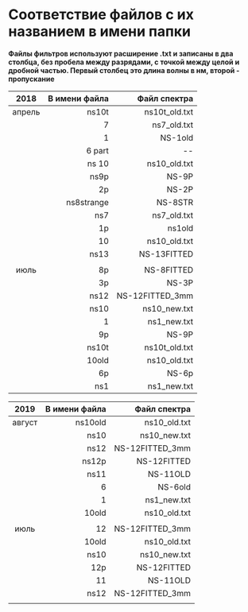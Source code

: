 # Соответствие файлов с их названием в имени папки
__Файлы фильтров используют расширение .txt и записаны в два столбца, без пробела между разрядами, с точкой между целой и дробной частью. Первый столбец это длина волны в нм, второй - пропускание__

|   2018  | В имени файла |  Файл спектра |
|:-------:|--------------:|--------------:|
| апрель  |         ns10t | ns10t_old.txt |
|         |             7 |   ns7_old.txt |
|         |             1 |       NS-1old |
|         |        6 part |       --        |
|         |         ns 10 |  ns10_old.txt |
|         |          ns9p |         NS-9P |
|         |            2p |       NS-2P   |
|         |    ns8strange |       NS-8STR |
|         |           ns7 |   ns7_old.txt |
|         |            1p |        ns1old |
|         |            10 |  ns10_old.txt |
|         |          ns13 |    NS-13FITTED      |
|         |               |               |
|  июль   |            8p |       NS-8FITTED        |
|         |            3p |        NS-3P  |
|         |          ns12 |    NS-12FITTED_3mm         |
|         |          ns10 |  ns10_new.txt |
|         |             1 |   ns1_new.txt |
|         |            9p |        NS-9P  |
|         |         ns10t | ns10t_old.txt |
|         |         10old |  ns10_old.txt |
|         |            6p |         NS-6p |
|         |          ns1  |   ns1_new.txt |

|  2019  | В имени файла |  Файл спектра |
|:------:|--------------:|--------------:|
| август |       ns10old |  ns10_old.txt |
|        |         ns10  |  ns10_new.txt |
|        |          ns12 |     NS-12FITTED_3mm      |
|        |         ns12p |       NS-12FITTED      |
|        |          ns11 |        NS-11OLD       |
|        |             6 |       NS-6old |
|        |             1 |   ns1_new.txt |
|        |         10old |  ns10_old.txt |
|        |               |               |
|  июль  |            12 |    NS-12FITTED_3mm        |
|        |         10old |  ns10_old.txt |
|        |          ns10 |  ns10_new.txt |
|        |           12p |    NS-12FITTED       |
|        |            11 |      NS-11OLD         |
|        |          ns12 |     NS-12FITTED_3mm        |
|        |               |               |

